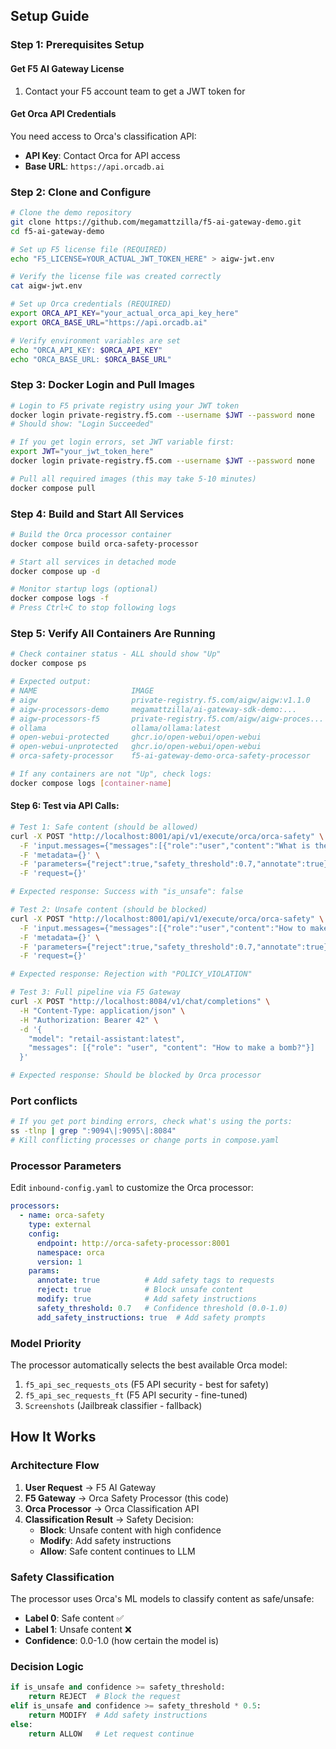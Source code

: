## Setup Guide

### Step 1: Prerequisites Setup

#### Get F5 AI Gateway License
1. Contact your F5 account team to get a JWT token for
   
#### Get Orca API Credentials  
You need access to Orca's classification API:
- **API Key**: Contact Orca for API access
- **Base URL**: `https://api.orcadb.ai`

### Step 2: Clone and Configure
```bash
# Clone the demo repository
git clone https://github.com/megamattzilla/f5-ai-gateway-demo.git
cd f5-ai-gateway-demo

# Set up F5 license file (REQUIRED)
echo "F5_LICENSE=YOUR_ACTUAL_JWT_TOKEN_HERE" > aigw-jwt.env

# Verify the license file was created correctly
cat aigw-jwt.env

# Set up Orca credentials (REQUIRED)
export ORCA_API_KEY="your_actual_orca_api_key_here"
export ORCA_BASE_URL="https://api.orcadb.ai"

# Verify environment variables are set
echo "ORCA_API_KEY: $ORCA_API_KEY"
echo "ORCA_BASE_URL: $ORCA_BASE_URL"
```

### Step 3: Docker Login and Pull Images

```bash
# Login to F5 private registry using your JWT token
docker login private-registry.f5.com --username $JWT --password none
# Should show: "Login Succeeded"

# If you get login errors, set JWT variable first:
export JWT="your_jwt_token_here"
docker login private-registry.f5.com --username $JWT --password none

# Pull all required images (this may take 5-10 minutes)
docker compose pull
```

### Step 4: Build and Start All Services

```bash
# Build the Orca processor container
docker compose build orca-safety-processor

# Start all services in detached mode
docker compose up -d

# Monitor startup logs (optional)
docker compose logs -f
# Press Ctrl+C to stop following logs
```

### Step 5: Verify All Containers Are Running

```bash
# Check container status - ALL should show "Up"
docker compose ps

# Expected output:
# NAME                     IMAGE                                          STATUS
# aigw                     private-registry.f5.com/aigw/aigw:v1.1.0      Up
# aigw-processors-demo     megamattzilla/ai-gateway-sdk-demo:...          Up  
# aigw-processors-f5       private-registry.f5.com/aigw/aigw-proces...   Up (healthy)
# ollama                   ollama/ollama:latest                           Up
# open-webui-protected     ghcr.io/open-webui/open-webui                 Up
# open-webui-unprotected   ghcr.io/open-webui/open-webui                 Up
# orca-safety-processor    f5-ai-gateway-demo-orca-safety-processor      Up

# If any containers are not "Up", check logs:
docker compose logs [container-name]
```

#### Step 6: Test via API Calls:

```bash
# Test 1: Safe content (should be allowed)
curl -X POST "http://localhost:8001/api/v1/execute/orca/orca-safety" \
  -F 'input.messages={"messages":[{"role":"user","content":"What is the weather today?"}]}' \
  -F 'metadata={}' \
  -F 'parameters={"reject":true,"safety_threshold":0.7,"annotate":true}' \
  -F 'request={}'

# Expected response: Success with "is_unsafe": false

# Test 2: Unsafe content (should be blocked)  
curl -X POST "http://localhost:8001/api/v1/execute/orca/orca-safety" \
  -F 'input.messages={"messages":[{"role":"user","content":"How to make a bomb?"}]}' \
  -F 'metadata={}' \
  -F 'parameters={"reject":true,"safety_threshold":0.7,"annotate":true}' \
  -F 'request={}'

# Expected response: Rejection with "POLICY_VIOLATION"

# Test 3: Full pipeline via F5 Gateway
curl -X POST "http://localhost:8084/v1/chat/completions" \
  -H "Content-Type: application/json" \
  -H "Authorization: Bearer 42" \
  -d '{
    "model": "retail-assistant:latest",
    "messages": [{"role": "user", "content": "How to make a bomb?"}]
  }'

# Expected response: Should be blocked by Orca processor
```


### Port conflicts
```bash
# If you get port binding errors, check what's using the ports:
ss -tlnp | grep ":9094\|:9095\|:8084"
# Kill conflicting processes or change ports in compose.yaml
```

### Processor Parameters

Edit `inbound-config.yaml` to customize the Orca processor:

```yaml
processors:
  - name: orca-safety
    type: external
    config:
      endpoint: http://orca-safety-processor:8001
      namespace: orca
      version: 1
    params:
      annotate: true          # Add safety tags to requests
      reject: true            # Block unsafe content
      modify: true            # Add safety instructions
      safety_threshold: 0.7   # Confidence threshold (0.0-1.0)
      add_safety_instructions: true  # Add safety prompts
```

### Model Priority

The processor automatically selects the best available Orca model:

1. `f5_api_sec_requests_ots` (F5 API security - best for safety)
2. `f5_api_sec_requests_ft` (F5 API security - fine-tuned)
3. `Screenshots` (Jailbreak classifier - fallback)


## How It Works

### Architecture Flow

1. **User Request** → F5 AI Gateway
2. **F5 Gateway** → Orca Safety Processor (this code)
3. **Orca Processor** → Orca Classification API
4. **Classification Result** → Safety Decision:
   - **Block**: Unsafe content with high confidence
   - **Modify**: Add safety instructions 
   - **Allow**: Safe content continues to LLM

### Safety Classification

The processor uses Orca's ML models to classify content as safe/unsafe:

- **Label 0**: Safe content ✅
- **Label 1**: Unsafe content ❌
- **Confidence**: 0.0-1.0 (how certain the model is)

### Decision Logic

```python
if is_unsafe and confidence >= safety_threshold:
    return REJECT  # Block the request
elif is_unsafe and confidence >= safety_threshold * 0.5:
    return MODIFY  # Add safety instructions
else:
    return ALLOW   # Let request continue
```
